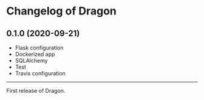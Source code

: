 # Changelog of Dragon

## 0.1.0 (2020-09-21)

* Flask configuration
* Dockerized app
* SQLAlchemy
* Test
* Travis configuration

---

First release of Dragon.